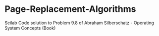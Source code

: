 # Page-Replacement-Algorithms
Scilab Code solution to Problem 9.8 of Abraham Silberschatz - Operating System Concepts (Book)
